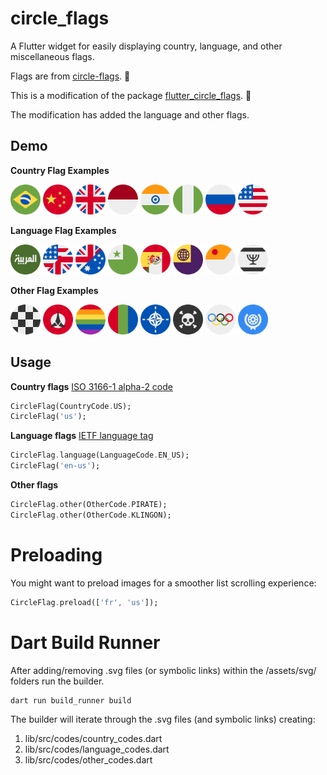 # circle_flags

A Flutter widget for easily displaying country, language, and other
miscellaneous flags.

Flags are from [circle-flags](https://github.com/HatScripts/circle-flags). 🙏

This is a modification of the package
[flutter_circle_flags](https://github.com/cedvdb/flutter_circle_flags). 🙏

The modification has added the language and other flags.

## Demo

**Country Flag Examples**

<div>
<img src="https://github.com/benjamin-otto/flutter_circle_flags/blob/main/assets/svg/country_flags/br.svg?raw=true" width="48">
<img src="https://github.com/benjamin-otto/flutter_circle_flags/blob/main/assets/svg/country_flags/cn.svg?raw=true" width="48">
<img src="https://github.com/benjamin-otto/flutter_circle_flags/blob/main/assets/svg/country_flags/gb.svg?raw=true" width="48">
<img src="https://github.com/benjamin-otto/flutter_circle_flags/blob/main/assets/svg/country_flags/id.svg?raw=true" width="48">
<img src="https://github.com/benjamin-otto/flutter_circle_flags/blob/main/assets/svg/country_flags/in.svg?raw=true" width="48">
<img src="https://github.com/benjamin-otto/flutter_circle_flags/blob/main/assets/svg/country_flags/ng.svg?raw=true" width="48">
<img src="https://github.com/benjamin-otto/flutter_circle_flags/blob/main/assets/svg/country_flags/ru.svg?raw=true" width="48">
<img src="https://github.com/benjamin-otto/flutter_circle_flags/blob/main/assets/svg/country_flags/us.svg?raw=true" width="48">
</div>

**Language Flag Examples**

<div>
<img src="https://github.com/benjamin-otto/flutter_circle_flags/blob/main/assets/svg/language_flags/ar.svg?raw=true" width="48">
<img src="https://github.com/benjamin-otto/flutter_circle_flags/blob/main/assets/svg/language_flags/en-us.svg?raw=true" width="48">
<img src="https://github.com/benjamin-otto/flutter_circle_flags/blob/main/assets/svg/language_flags/en-au.svg?raw=true" width="48">
<img src="https://github.com/benjamin-otto/flutter_circle_flags/blob/main/assets/svg/language_flags/eo.svg?raw=true" width="48">
<img src="https://github.com/benjamin-otto/flutter_circle_flags/blob/main/assets/svg/language_flags/es-mx.svg?raw=true" width="48">
<img src="https://github.com/benjamin-otto/flutter_circle_flags/blob/main/assets/svg/language_flags/vo.svg?raw=true" width="48">
<img src="https://github.com/benjamin-otto/flutter_circle_flags/blob/main/assets/svg/language_flags/mr.svg?raw=true" width="48">
<img src="https://github.com/benjamin-otto/flutter_circle_flags/blob/main/assets/svg/language_flags/yi.svg?raw=true" width="48">
</div>

**Other Flag Examples**

<div>
<img src="https://github.com/benjamin-otto/flutter_circle_flags/blob/main/assets/svg/other_flags/checkered.svg?raw=true" width="48">
<img src="https://github.com/benjamin-otto/flutter_circle_flags/blob/main/assets/svg/other_flags/klingon.svg?raw=true" width="48">
<img src="https://github.com/benjamin-otto/flutter_circle_flags/blob/main/assets/svg/other_flags/lgbt.svg?raw=true" width="48">
<img src="https://github.com/benjamin-otto/flutter_circle_flags/blob/main/assets/svg/other_flags/mars.svg?raw=true" width="48">
<img src="https://github.com/benjamin-otto/flutter_circle_flags/blob/main/assets/svg/other_flags/nato.svg?raw=true" width="48">
<img src="https://github.com/benjamin-otto/flutter_circle_flags/blob/main/assets/svg/other_flags/pirate.svg?raw=true" width="48">
<img src="https://github.com/benjamin-otto/flutter_circle_flags/blob/main/assets/svg/other_flags/olympics.svg?raw=true" width="48">
<img src="https://github.com/benjamin-otto/flutter_circle_flags/blob/main/assets/svg/other_flags/united_nations.svg?raw=true" width="48">
</div>

## Usage

**Country flags**
[ISO 3166-1 alpha-2 code](https://www.wikiwand.com/en/ISO_3166-1_alpha-2)

```dart
CircleFlag(CountryCode.US);
CircleFlag('us');
```

**Language flags**
[IETF language tag](https://en.wikipedia.org/wiki/IETF_language_tag)

```dart
CircleFlag.language(LanguageCode.EN_US);
CircleFlag('en-us');
```

**Other flags**

```dart
CircleFlag.other(OtherCode.PIRATE);
CircleFlag.other(OtherCode.KLINGON);
```

# Preloading

You might want to preload images for a smoother list scrolling experience:

```dart
CircleFlag.preload(['fr', 'us']);
```

# Dart Build Runner

After adding/removing .svg files (or symbolic links) within the /assets/svg/
folders run the builder.

```bash
dart run build_runner build
```

The builder will iterate through the .svg files (and symbolic links) creating:

1. lib/src/codes/country_codes.dart
2. lib/src/codes/language_codes.dart
3. lib/src/codes/other_codes.dart
